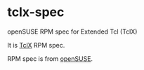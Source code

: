 # tclx-spec
openSUSE RPM spec for Extended Tcl (TclX)

It is [TclX](https://github.com/flightaware/tclx) RPM spec.

RPM spec is from [openSUSE](https://build.opensuse.org/package/show/openSUSE:Leap:42.3/tclx).

